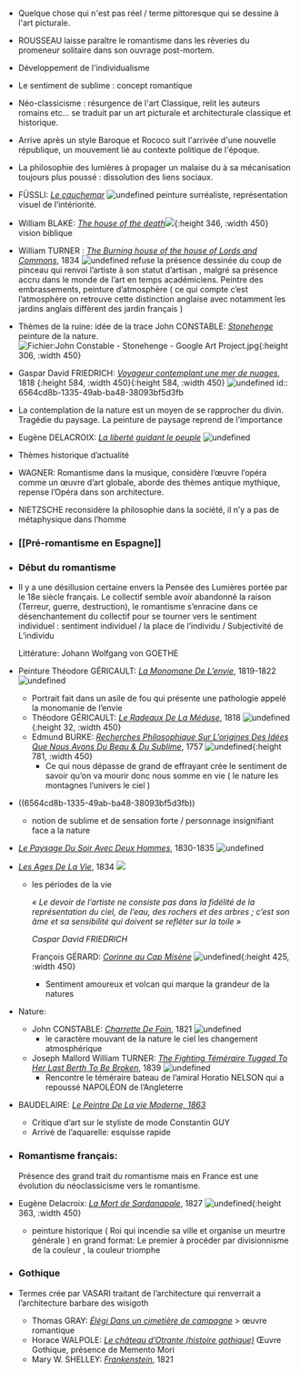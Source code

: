 - Quelque chose qui n'est pas réel / terme pittoresque qui se dessine à l'art picturale.
- ROUSSEAU laisse paraître le romantisme dans les rêveries du promeneur solitaire dans son ouvrage post-mortem.
- Développement de l'individualisme
- Le sentiment de sublime : concept romantique
- Néo-classicisme : résurgence de l'art Classique,  relit les auteurs romains etc... se traduit par un art picturale et architecturale classique et historique.
- Arrive après un style Baroque et Rococo suit l'arrivée d'une nouvelle république, un mouvement lié au contexte politique de l'époque.
- La philosophie des lumières à propager un malaise du à sa mécanisation toujours plus poussé : dissolution des liens sociaux.
- FÜSSLI: [*Le cauchemar*](https://fr.wikipedia.org/wiki/Le_Cauchemar_\(Füssli,_1781\)) ![undefined](https://upload.wikimedia.org/wikipedia/commons/thumb/5/56/John_Henry_Fuseli_-_The_Nightmare.JPG/1024px-John_Henry_Fuseli_-_The_Nightmare.JPG) peinture surréaliste, représentation visuel de l’intériorité.
- William BLAKE: [*The house of the death*](https://www.tate.org.uk/art/artworks/blake-the-house-of-death-n05060)![](https://www.tate.org.uk/static/images/placeholder/placeholder-4x3.b312143b17e7.gif){:height 346, :width 450} vision biblique
- William TURNER : [*The Burning house of the house of Lords and Commons*](https://en.wikipedia.org/wiki/The_Burning_of_the_Houses_of_Lords_and_Commons), 1834 ![undefined](https://upload.wikimedia.org/wikipedia/commons/thumb/c/c3/Joseph_Mallord_William_Turner%2C_English_-_The_Burning_of_the_Houses_of_Lords_and_Commons%2C_October_16%2C_1834_-_Google_Art_Project.jpg/1024px-Joseph_Mallord_William_Turner%2C_English_-_The_Burning_of_the_Houses_of_Lords_and_Commons%2C_October_16%2C_1834_-_Google_Art_Project.jpg) refuse la présence dessinée du coup de pinceau qui renvoi l’artiste à son statut d’artisan , malgré sa présence accru dans le monde de l’art en temps académiciens. Peintre des embrassements, peinture d’atmosphère ( ce qui compte c’est l’atmosphère on retrouve cette distinction anglaise avec notamment les jardins anglais diffèrent des jardin français )
- Thèmes de la ruine: idée de la trace John CONSTABLE: [*Stonehenge*](https://fr.m.wikipedia.org/wiki/Fichier:John_Constable_-_Stonehenge_-_Google_Art_Project.jpg) peinture de la nature. ![Fichier:John Constable - Stonehenge - Google Art Project.jpg](https://upload.wikimedia.org/wikipedia/commons/thumb/6/62/John_Constable_-_Stonehenge_-_Google_Art_Project.jpg/800px-John_Constable_-_Stonehenge_-_Google_Art_Project.jpg){:height 306, :width 450}
- Gaspar David FRIEDRICH: [*Voyageur contemplant une mer de nuages*](https://fr.wikipedia.org/wiki/Le_Voyageur_contemplant_une_mer_de_nuages), 1818 {:height 584, :width 450}{:height 584, :width 450} ![undefined](https://upload.wikimedia.org/wikipedia/commons/thumb/b/b9/Caspar_David_Friedrich_-_Wanderer_above_the_sea_of_fog.jpg/800px-Caspar_David_Friedrich_-_Wanderer_above_the_sea_of_fog.jpg)
  id:: 6564cd8b-1335-49ab-ba48-38093bf5d3fb
- La contemplation de la nature est un moyen de se rapprocher du divin. Tragédie du paysage. La peinture de paysage reprend de l’importance
- Eugène DELACROIX: [*La liberté guidant le peuple*](https://fr.wikipedia.org/wiki/La_Liberté_guidant_le_peuple) ![undefined](https://upload.wikimedia.org/wikipedia/commons/thumb/5/5d/Eug%C3%A8ne_Delacroix_-_Le_28_Juillet._La_Libert%C3%A9_guidant_le_peuple.jpg/1024px-Eug%C3%A8ne_Delacroix_-_Le_28_Juillet._La_Libert%C3%A9_guidant_le_peuple.jpg)
- Thèmes historique d’actualité
- WAGNER: Romantisme dans la musique, considère l’œuvre l’opéra comme un œuvre d’art globale, aborde des thèmes antique mythique, repense l’Opéra dans son architecture.
- NIETZSCHE reconsidère la philosophie dans la société, il n’y a pas de métaphysique dans l’homme
- ### [[Pré-romantisme en Espagne]]
- ### Début du romantisme
- Il y a une désillusion certaine envers la Pensée des Lumières portée par le 18e siècle français. Le collectif semble avoir abandonné la raison (Terreur, guerre, destruction), le romantisme s’enracine dans ce désenchantement du collectif pour se tourner vers le sentiment individuel : sentiment individuel / la place de l’individu / Subjectivité de L’individu
  
  Littérature: Johann Wolfgang von GOETHE
- Peinture Théodore GÉRICAULT: [*La Monomane De L’envie*](https://fr.wikipedia.org/wiki/La_Monomane_de_l%27envie), 1819-1822 ![undefined](https://upload.wikimedia.org/wikipedia/commons/thumb/5/5f/La_monomane_de_l_envie_Gericault.jpg/800px-La_monomane_de_l_envie_Gericault.jpg)
	- Portrait fait dans un asile de fou qui présente une pathologie appelé la monomanie de l’envie
	- Théodore GÉRICAULT: [*Le Radeaux De La Méduse*](https://fr.wikipedia.org/wiki/Le_Radeau_de_La_Méduse), 1818 ![undefined](https://upload.wikimedia.org/wikipedia/commons/thumb/1/15/JEAN_LOUIS_TH%C3%89ODORE_G%C3%89RICAULT_-_La_Balsa_de_la_Medusa_%28Museo_del_Louvre%2C_1818-19%29.jpg/1024px-JEAN_LOUIS_TH%C3%89ODORE_G%C3%89RICAULT_-_La_Balsa_de_la_Medusa_%28Museo_del_Louvre%2C_1818-19%29.jpg){:height 32, :width 450}
	- Edmund BURKE: [*Recherches Philosophique Sur L’origines Des Idées Que Nous Avons Du Beau & Du Sublime*](https://fr.wikipedia.org/wiki/Recherche_philosophique_sur_l%27origine_de_nos_idées_du_sublime_et_du_beau#:~:text=La%20Recherche%20philosophique%20sur%20l,Burke%20et%20publié%20en%201757.), 1757 ![undefined](https://upload.wikimedia.org/wikipedia/commons/1/17/A_philosophical_enquiry_into_the_origin_of_our_ideas_of_the_sublime_and_beautiful.jpg){:height 781, :width 450}
		- Ce qui nous dépasse de grand de effrayant crée le sentiment de savoir qu’on va mourir donc nous somme en vie ( le nature les montagnes l’univers le ciel )
- ((6564cd8b-1335-49ab-ba48-38093bf5d3fb))
	- notion de sublime et de sensation forte / personnage insignifiant face a la nature
- [*Le Paysage Du Soir Avec Deux Hommes*](https://fr.wikipedia.org/wiki/Paysage_du_soir_avec_deux_hommes#:~:text=Paysage%20du%20soir%20avec%20deux%20hommes%20\(Abendlandschaft%20mit%20zwei%20Männern,'Ermitage%20à%20Saint%2DPétersbourg.), 1830-1835 ![undefined](https://upload.wikimedia.org/wikipedia/commons/thumb/4/4b/Sunset_by_Caspar_David_Friedrich.jpg/1024px-Sunset_by_Caspar_David_Friedrich.jpg)
- [*Les Ages De La Vie*](https://fr.wikipedia.org/wiki/Les_Âges_de_la_vie), 1834 ![](https://upload.wikimedia.org/wikipedia/commons/thumb/5/5c/Caspar_David_Friedrich_013.jpg/260px-Caspar_David_Friedrich_013.jpg)
	- les périodes de la vie
	  
	  *« Le devoir de l’artiste ne consiste pas dans la fidélité de la représentation du ciel, de l’eau, des rochers et des arbres ; c’est son âme et sa sensibilité qui doivent se refléter sur la toile »*
	  
	  *Caspar David FRIEDRICH*
	  
	  François GÉRARD: [*Corinne au Cap Misène*](https://fr.wikipedia.org/wiki/Corinne_au_cap_Misène) ![undefined](https://upload.wikimedia.org/wikipedia/commons/thumb/0/00/Corinne_au_Cap_Mis%C3%A8ne_-_Francois_G%C3%A9rard.jpg/1024px-Corinne_au_Cap_Mis%C3%A8ne_-_Francois_G%C3%A9rard.jpg){:height 425, :width 450}
		- Sentiment amoureux et volcan qui marque la grandeur de la natures
- Nature:
	- John CONSTABLE: [*Charrette De Foin*](https://fr.wikipedia.org/wiki/La_Charrette_de_foin), 1821 ![undefined](https://upload.wikimedia.org/wikipedia/commons/thumb/d/d9/John_Constable_The_Hay_Wain.jpg/1024px-John_Constable_The_Hay_Wain.jpg)
		- le caractère mouvant de la nature le ciel les changement atmosphérique
	- Joseph Mallord William TURNER: [*The Fighting Téméraire Tugged To Her Last Berth To Be Broken*](https://en.wikipedia.org/wiki/The_Fighting_Temeraire), 1839 ![undefined](https://upload.wikimedia.org/wikipedia/commons/thumb/3/30/The_Fighting_Temeraire%2C_JMW_Turner%2C_National_Gallery.jpg/1024px-The_Fighting_Temeraire%2C_JMW_Turner%2C_National_Gallery.jpg)
		- Rencontre le téméraire bateau de l’amiral Horatio NELSON qui a repoussé NAPOLÉON de l’Angleterre
- BAUDELAIRE: [*Le Peintre De  La vie Moderne, 1863*](https://fr.wikipedia.org/wiki/Le_Peintre_de_la_vie_moderne)
	- Critique d’art sur le styliste de mode Constantin GUY
	- Arrivé de l’aquarelle: esquisse rapide
- ### Romantisme français:
  Présence des grand trait du romantisme mais en France est une évolution du néoclassicisme  vers le romantisme.
- Eugène Delacroix: [*La Mort de Sardanapale*](https://fr.wikipedia.org/wiki/La_Mort_de_Sardanapale), 1827 ![undefined](https://upload.wikimedia.org/wikipedia/commons/thumb/6/66/Eug%C3%A8ne_Delacroix_-_The_Death_of_Sardanapalus_-_WGA6173.jpg/1024px-Eug%C3%A8ne_Delacroix_-_The_Death_of_Sardanapalus_-_WGA6173.jpg){:height 363, :width 450}
	- peinture historique ( Roi qui incendie sa ville et organise un meurtre générale )  en grand format: Le premier à procéder par divisionnisme de la couleur , la couleur triomphe
- ### Gothique
- Termes crée par VASARI traitant de l’architecture qui renverrait a l’architecture barbare des wisigoth
	- Thomas GRAY: [*Élégi Dans un cimetière de campagne*](https://fr.wikipedia.org/wiki/Élégie_écrite_dans_un_cimetière_de_campagne#:~:text=Élégie%20écrite%20dans%20un%20cimetière%20de%20campagne%20est%20un%20poème,de%20l'écrivain%20Richard%20Bentley.) > œuvre romantique
	- Horace WALPOLE: [*Le château d’Otrante (histoire gothique)*](https://fr.wikipedia.org/wiki/Le_Château_d%27Otrante) Œuvre Gothique, présence de Memento Mori
	- Mary W. SHELLEY: [*Frankenstein*](https://fr.wikipedia.org/wiki/Frankenstein_ou_le_Prométhée_moderne), 1821